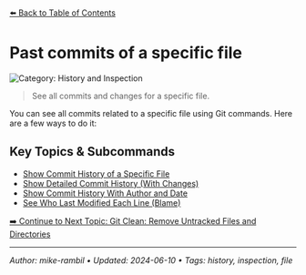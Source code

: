 [⬅️ Back to Table of Contents](https://github.com/mike-rambil/Advanced-Git/blob/main/README.md#past-commits-of-a-specific-file)

# Past commits of a specific file


![Category: History and Inspection](https://img.shields.io/badge/Category-History%20and%20Inspection-blue)
> See all commits and changes for a specific file.

You can see all commits related to a specific file using Git commands. Here are a few ways to do it:

## Key Topics & Subcommands
- [Show Commit History of a Specific File](./show-commit-history-of-a-specific-file.md)
- [Show Detailed Commit History (With Changes)](./show-detailed-commit-history-with-changes.md)
- [Show Commit History With Author and Date](./show-commit-history-with-author-and-date.md)
- [See Who Last Modified Each Line (Blame)](./see-who-last-modified-each-line-blame.md)


[➡️ Continue to Next Topic: Git Clean: Remove Untracked Files and Directories](https://github.com/mike-rambil/Advanced-Git/blob/main/contents/git-clean-remove-untracked-files-and-directories.md)

---

_Author: mike-rambil • Updated: 2024-06-10 • Tags: history, inspection, file_
